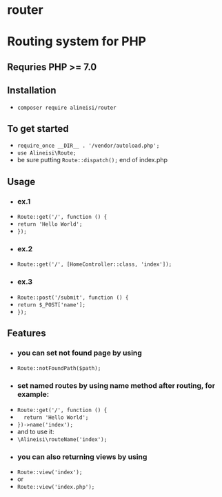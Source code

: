 # router
# Routing system for PHP
## Requries PHP >= 7.0
## Installation
- `composer require alineisi/router`
## To get started
- `require_once __DIR__ . '/vendor/autoload.php';`
- `use Alineisi\Route;`
- be sure putting `Route::dispatch();` end of index.php
## Usage
- ### ex.1
- `Route::get('/', function () {`
- `return 'Hello World';`
- `});`
- ### ex.2
- `Route::get('/', [HomeController::class, 'index']);`
- ### ex.3
- `Route::post('/submit', function () {`
- `return $_POST['name'];`
- `});`
## Features
- ### you can set not found page by using 
- `Route::notFoundPath($path);`
- ### set named routes by using name method after routing, for example:
- ``` Route::get('/', function () { ```
- ```   return 'Hello World'; ```
- ``` })->name('index'); ```
- and to use it:
- `\Alineisi\routeName('index');`
- ### you can also returning views by using
- `Route::view('index');`
- or
- `Route::view('index.php');`
